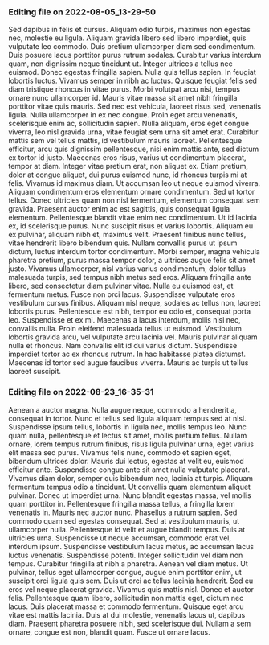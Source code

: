 

### Editing file on 2022-08-05_13-29-50

Sed dapibus in felis et cursus. Aliquam odio turpis, maximus non egestas nec, molestie eu ligula. Aliquam gravida libero sed libero imperdiet, quis vulputate leo commodo. Duis pretium ullamcorper diam sed condimentum. Duis posuere lacus porttitor purus rutrum sodales. Curabitur varius interdum quam, non dignissim neque tincidunt ut. Integer ultrices a tellus nec euismod. Donec egestas fringilla sapien. Nulla quis tellus sapien. In feugiat lobortis luctus. Vivamus semper in nibh ac luctus. Quisque feugiat felis sed diam tristique rhoncus in vitae purus. Morbi volutpat arcu nisi, tempus ornare nunc ullamcorper id. Mauris vitae massa sit amet nibh fringilla porttitor vitae quis mauris.
Sed nec est vehicula, laoreet risus sed, venenatis ligula. Nulla ullamcorper in ex nec congue. Proin eget arcu venenatis, scelerisque enim ac, sollicitudin sapien. Nulla aliquam, eros eget congue viverra, leo nisl gravida urna, vitae feugiat sem urna sit amet erat. Curabitur mattis sem vel tellus mattis, id vestibulum mauris laoreet. Pellentesque efficitur, arcu quis dignissim pellentesque, nisi enim mattis ante, sed dictum ex tortor id justo. Maecenas eros risus, varius ut condimentum placerat, tempor at diam. Integer vitae pretium erat, non aliquet ex. Etiam pretium, dolor at congue aliquet, dui purus euismod nunc, id rhoncus turpis mi at felis. Vivamus id maximus diam. Ut accumsan leo ut neque euismod viverra.
Aliquam condimentum eros elementum ornare condimentum. Sed ut tortor tellus. Donec ultricies quam non nisl fermentum, elementum consequat sem gravida. Praesent auctor enim ac est sagittis, quis consequat ligula elementum. Pellentesque blandit vitae enim nec condimentum. Ut id lacinia ex, id scelerisque purus. Nunc suscipit risus et varius lobortis. Aliquam eu ex pulvinar, aliquam nibh et, maximus velit. Praesent finibus nunc tellus, vitae hendrerit libero bibendum quis. Nullam convallis purus ut ipsum dictum, luctus interdum tortor condimentum. Morbi semper, magna vehicula pharetra pretium, purus massa tempor dolor, a ultrices augue felis sit amet justo. Vivamus ullamcorper, nisl varius varius condimentum, dolor tellus malesuada turpis, sed tempus nibh metus sed eros. Aliquam fringilla ante libero, sed consectetur diam pulvinar vitae.
Nulla eu euismod est, et fermentum metus. Fusce non orci lacus. Suspendisse vulputate eros vestibulum cursus finibus. Aliquam nisl neque, sodales ac tellus non, laoreet lobortis purus. Pellentesque est nibh, tempor eu odio et, consequat porta leo. Suspendisse et ex mi. Maecenas a lacus interdum, mollis nisl nec, convallis nulla. Proin eleifend malesuada tellus ut euismod. Vestibulum lobortis gravida arcu, vel vulputate arcu lacinia vel. Mauris pulvinar aliquam nulla et rhoncus. Nam convallis elit id dui varius dictum. Suspendisse imperdiet tortor ac ex rhoncus rutrum. In hac habitasse platea dictumst. Maecenas id tortor sed augue faucibus viverra. Mauris ac turpis ut tellus laoreet suscipit.




### Editing file on 2022-08-23_16-35-31

Aenean a auctor magna. Nulla augue neque, commodo a hendrerit a, consequat in tortor. Nunc et tellus sed ligula aliquam tempus sed at nisl. Suspendisse ipsum tellus, lobortis in ligula nec, mollis tempus leo. Nunc quam nulla, pellentesque et lectus sit amet, mollis pretium tellus. Nullam ornare, lorem tempus rutrum finibus, risus ligula pulvinar urna, eget varius elit massa sed purus. Vivamus felis nunc, commodo et sapien eget, bibendum ultrices dolor. Mauris dui lectus, egestas at velit eu, euismod efficitur ante. Suspendisse congue ante sit amet nulla vulputate placerat.
Vivamus diam dolor, semper quis bibendum nec, lacinia at turpis. Aliquam fermentum tempus odio a tincidunt. Ut convallis quam elementum aliquet pulvinar. Donec ut imperdiet urna. Nunc blandit egestas massa, vel mollis quam porttitor in. Pellentesque fringilla massa tellus, a fringilla lorem venenatis in. Mauris nec auctor nunc. Phasellus a rutrum sapien. Sed commodo quam sed egestas consequat. Sed at vestibulum mauris, ut ullamcorper nulla. Pellentesque id velit et augue blandit tempus. Duis at ultricies urna. Suspendisse ut neque accumsan, commodo erat vel, interdum ipsum. Suspendisse vestibulum lacus metus, ac accumsan lacus luctus venenatis.
Suspendisse potenti. Integer sollicitudin vel diam non tempus. Curabitur fringilla at nibh a pharetra. Aenean vel diam metus. Ut pulvinar, tellus eget ullamcorper congue, augue enim porttitor enim, ut suscipit orci ligula quis sem. Duis ut orci ac tellus lacinia hendrerit. Sed eu eros vel neque placerat gravida. Vivamus quis mattis nisl. Donec et auctor felis. Pellentesque quam libero, sollicitudin non mattis eget, dictum nec lacus. Duis placerat massa et commodo fermentum. Quisque eget arcu vitae est mattis lacinia. Duis at dui molestie, venenatis lacus ut, dapibus diam. Praesent pharetra posuere nibh, sed scelerisque dui. Nullam a sem ornare, congue est non, blandit quam. Fusce ut ornare lacus.


